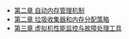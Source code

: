 * [第二章 自动内存管理机制](chapter2/README.md)
* [第二章 垃圾收集器和内存分配策略](chapter3/README.md)
* [第三章 虚拟机性能监控与故障处理工具](chapter4/README.md)